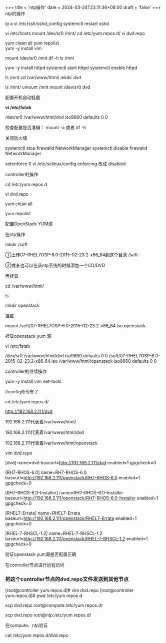+++
title = 'ntp操作'
date = 2024-03-24T23:11:36+08:00
draft = 'false'
+++
ntp的操作

 ip a
 vi /etc/ssh/sshd_config 
 systemctl  restart  sshd

 vi /etc/hosts
  mount  /dev/sr0   /mnt/
   cd  /etc/yum.repos.d/
    vi  dvd.repo

   yum clean all
   yum  repolist  
   yum -y install  vim
    

   mount  /dev/sr0 /mnt
   df -h
   ls  /mnt

   yum  -y  install  httpd
   systemctl  start httpd
   systemctl  enable httpd

   ls  /mnt
   cd  /var/www/html/
   mkdir  dvd

   ls  /mnt/
   umount  /mnt
   mount  /dev/sr0 dvd



配置开机自动挂载

**vi   /etc/fstab**

/dev/sr0    /var/www/html/dvd   iso9660  defaults  0  0

检查配置是否准确：  mount  -a   或者  df  -h 

关闭防火墙

systemctl stop firewalld NetworkManager
systemctl disable firewalld NetworkManager



setenforce 0
vi /etc/selinux/config
enforcing  改成  disabled

controller的操作

cd  /etc/yum.repos.d

vi  dvd.repo



yum  clean all

yum repolist



配置OpenStack YUM源

在ntp操作

mkdir   /soft

①上传07-RHEL7OSP-6.0-2015-02-23.2-x86_64到这个目录 /soft

②或者也可以在装ntp系统的时候添加一个CD/DVD

再挂载

cd    /var/www/html/

ls

mkdir  openstack

挂载

mount  /soft/07-RHEL7OSP-6.0-2015-02-23.2-x86_64.iso   openstack



挂载openstack yum 源

vi   /etc/fstab

/dev/sr0    /var/www/html/dvd   iso9660  defaults  0  0
/soft/07-RHEL7OSP-6.0-2015-02-23.2-x86_64.iso    /var/www/html/openstack   iso9660  defaults  0  0





controller的继续操作

 yum -y install vim  net-tools

ifconfig命令有了



cd  /etc/yum.repos.d/

http://192.168.2.111/dvd

192.168.2.111代表着/var/www/html/

192.168.2.111代表着/var/www/html/dvd

192.168.2.111代表着/var/www/html/openstack

vim   dvd.repo

[dvd]
name=dvd
baseurl=http://192.168.2.111/dvd
enabled=1
gpgcheck=0


[RH7-RHOS-6.0]
name=RH7-RHOS-6.0
baseurl=http://192.168.2.111/openstack/RH7-RHOS-6.0
enabled=1
gpgcheck=0


[RH7-RHOS-6.0-Installer]
name=RH7-RHOS-6.0-Installer
baseurl=http://192.168.2.111/openstack/RH7-RHOS-6.0-Installer
enabled=1
gpgcheck=0


[RHEL7-Errata]
name=RHEL7-Errata
baseurl=http://192.168.2.111/openstack/RHEL7-Errata
enabled=1
gpgcheck=0

[RHEL-7-RHSCL-1.2]
name=RHEL-7-RHSCL-1.2
baseurl=http://192.168.2.111/openstack/RHEL-7-RHSCL-1.2
enabled=1
gpgcheck=0





验证openstack yum源是否配置正确

在controller节点进行远程访问



### 把这个controller节点的dvd.repo文件发送到其他节点

[root@controller yum.repos.d]# vim  dvd.repo 
[root@controller yum.repos.d]# pwd
/etc/yum.repos.d

scp    dvd.repo   root@compute:/etc/yum.repos.d/

scp    dvd.repo   root@ntp:/etc/yum.repos.d/

在compute、ntp验证

cat   /etc/yum.repos.d/dvd.repo